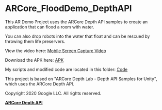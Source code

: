 # ARCore_FloodDemo_DepthAPI

This AR Demo Project uses the ARCore Depth API samples to create an application that can flood a room with water.

You can also drop robots into the water that float and can be rescued by throwing them life preservers.

View the video here: [Mobile Screen Capture Video](https://senpai55.github.io/ARCore_FloodDemo_DepthAPI/)

Download the APK here: [APK](https://github.com/Senpai55/ARCore_FloodDemo_DepthAPI/releases/tag/apk)

My scripts and modified code are located in this folder:
[Code](https://github.com/Senpai55/ARCore_FloodDemo_DepthAPI/tree/master/arcore-depth-lab-modified/Assets/Senai's%20Working%20Folder/Scripts)

This project is based on "ARCore Depth Lab - Depth API Samples for Unity", which uses the ARCore Depth API.

Copyright 2020 Google LLC.  All rights reserved.

[**ARCore Depth API**](https://developers.google.com/ar/develop/unity/depth/overview)
